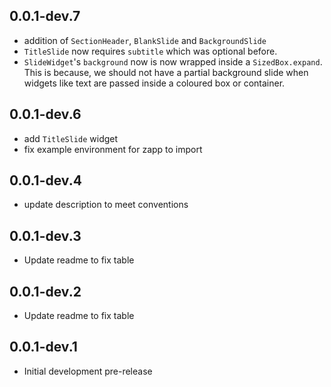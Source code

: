 ## 0.0.1-dev.7

- addition of `SectionHeader`, `BlankSlide` and `BackgroundSlide`
- `TitleSlide` now requires `subtitle` which was optional before.
- `SlideWidget`'s `background` now is now wrapped inside a `SizedBox.expand`. This is because, we should not have a partial background slide when widgets like text are passed inside a coloured box or container.

## 0.0.1-dev.6

- add `TitleSlide` widget
- fix example environment for zapp to import

## 0.0.1-dev.4

- update description to meet conventions

## 0.0.1-dev.3

- Update readme to fix table

## 0.0.1-dev.2

- Update readme to fix table

## 0.0.1-dev.1

- Initial development pre-release
